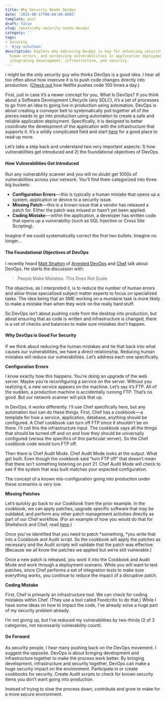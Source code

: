 ```yaml
---
title: Why Security Needs DevOps
date: '2015-08-17T00:00:00.000Z'
template: post
draft: false
slug: /posts/why-security-needs-devops
category: ''
tags:
- Security
- '#jay-schulman'
description: Explore why embracing DevOps is key for enhancing security, reducing
  human errors, and minimizing vulnerabilities in application deployment cycles by
  integrating development, infrastructure, and security.
---
```

I might be the only security guy who thinks DevOps is a good idea. I hear all too often about how insecure it is to push code changes directly into production. ([Check out ](http://www.infoq.com/news/2013/06/netflix)how Netflix pushes code 100 times a day.)

First, just in case it’s a newer concept for you, What Is DevOps? If you think about a Software Development Lifecycle (any SDLC), it’s a set of processes to go from an idea to going live in production using automation. DevOps is about creating a conveyor belt to systematically pull together all of the pieces needs to go into production using automation to create a safe and reliable application deployment. Specifically, it is designed to better coordinate the development of the application with the infrastructure that supports it. It’s a wildly complicated field and start [here](https://newrelic.com/devops/what-is-devops) for a good place to read up more.

Let’s take a step back and understand two very important aspects: 1) how vulnerabilities get introduced and 2) the foundational objectives of DevOps.

#### How Vulnerabilities Get Introduced

Run any vulnerability scanner and you will no doubt get 1000s of vulnerabilities across your network. You’ll find them categorized into three big buckets:

- **Configuration Errors** — this is typically a human mistake that opens up a system, application or device to a security issue.
- **Missing Patch** — this is a known issue that a vendor has released a patch for. Either the patch was missed or hasn’t yet been applied.
- **Coding Mistake** — within the application, a developer has written code that opens up a vulnerability (such as SQL Injection or Cross Site Scripting).

Imagine if we could systematically correct the first two bullets. Imagine no longer…

#### The Foundational Objectives of DevOps

I recently heard [Matt Stratton](http://twitter.com/mattstratton) of [Arrested DevOps](http://www.arresteddevops.com/) and [Chef](https://www.chef.io/) talk about DevOps. He starts the discussion with:

> People Make Mistakes. This Does Not Scale.

The objective, as I interpreted it, is to reduce the number of human errors and allow those specialized subject matter experts to focus on specialized tasks. The idea being that an SME working on a mundane task is more likely to make a mistake than when they work on the really hard stuff.

So DevOps isn’t about pushing code from the desktop into production, but about ensuring that as code is written and infrastructure is changed, there is a set of checks and balances to make sure mistakes don’t happen.

#### Why DevOps is Good For Security

If we think about reducing the human mistakes and tie that back into what causes our vulnerabilities, we have a direct relationship. Reducing human mistakes will reduce our vulnerabilities. Let’s address each one specifically.

**Configuration Errors**

I know exactly how this happens. You’re doing an upgrade of the web server. Maybe you’re reconfiguring a service on the server. Without you realizing it, a new service appears on the machine. Let’s say it’s FTP. All of the sudden, a production machine is accidentally running FTP. That’s no good. But our network scanner will pick that up.

In DevOps, it works differently. I’ll use Chef specifically here, but any automation tool can do these things. First, Chef has a cookbook — a template for how a service, application, database, anything should be configured. A Chef cookbook can turn off FTP since it shouldn’t be on there. I’ll call this the infrastructure input. The cookbook says all the things that should be turned off and on and how they should be universally configured (versus the specifics of this particular server). So the Chef cookbook code would turn FTP off.

Then there is Chef Audit Mode. Chef Audit Mode looks at the output. What got built. Even though the cookbook said “turn FTP off” that doesn’t mean that there isn’t something listening on port 21. Chef Audit Mode will check to see if the system that was built matches your expected configuration.

The concept of a known mis-configuration going into production under these scenarios is very low.

**Missing Patches**

Let’s quickly go back to our Cookbook from the prior example. In the cookbook, we can apply patches, upgrade specific software that may be outdated, and perform any other patch management activities directly as part of our Chef workflow. (For an example of how you would do that for Shellshock and Chef, read [here](https://www.chef.io/blog/2014/09/30/detecting-repairing-shellshock-with-chef/).)

Once you’ve identified that you need to patch *something, *you write that into a Cookbook and Audit script. So the cookbook will apply the patches as necessary and the Audit scripts will validate that the patch was effective. (Because we all know the patches we applied but we’re still vulnerable.)

Once a new patch is released, you work it into the Cookbook and Audit Mode and work through a deployment scenario. While you will want to test patches, since Chef performs a set of integration tests to make sure everything works, you continue to reduce the impact of a disruptive patch.

**Coding Mistake**

First, Chef is primarily an infrastructure tool. We can check for coding mistakes within Chef. (They use a tool called Foodcritic to do that.) While I have some ideas on how to impact the code, I’ve already solve a huge part of my security problem already.

I’m not giving up, but I’ve reduced my vulnerabilities by two-thirds (2 of 3 categories, not necessarily vulnerability count).

#### Go Forward

As security people, I hear many pushing back on the DevOps movement. I suggest the opposite. DevOps is about bringing development and infrastructure together to make the process work better. By bringing development, infrastructure and security together, DevOps can make a huge security impact on the environment. Participate in or create cookbooks for security. Create Audit scripts to check for known security items you don’t want going into production.

Instead of trying to slow the process down, contribute and grow to make for a more secure environment.